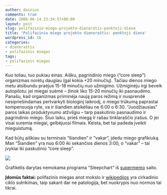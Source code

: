 ```yaml
---
author: dainius
comments: true
date: 2008-06-14 23:34:57+00:00
layout: post
slug: polifazinio-miego-projekto-dienoratis-penktoji-diena
title: 'Polifazinio miego projekto dienoraštis: penktoji diena'
wordpress_id: 16
categories:
- dienoraštis
- polifazinis miegas
tags:
- polifazinis miegas
---
```


Kuo toliau, tuo pukiau einas. Aišku, pagrindinio miego (“core sleep”) organizmas norėtų daugiau (gal kokia +20 minučių). Tačiau dienos miego metu atsibundu praėjus 15-18 minučių nuo užmigimo. Užmiginėju irgi beveik autopilotu: jei miegai suėmė – žinok liko 15-20 minučių iki pasnaudimo. Panašu, kad organizmas priiminėja naują paros režimą ir nusprendė nesipriešindamas pertvarkyti biologinį laikrodį, o miego trūkumą paprastai kompensuoja ryte, va ir šiandien atsikėliau ne 6:00 o 6:30. “Juodžiausias” paros laikas produktyvumo atžvilgiu – tarp paskutinio pasnaudimo ir pagrindinio miego. Šiuo laiku, prieš miegą ir rašau tinklaraščio įrašus. O jei visai suremia miegai, gelbėjuosi filmais. Keista, bet tai padeda įveikti mieguistumą.

Kad būtų aiškiau su terminais “šiandien” ir “vakar”, įdedu miego grafikiuką. Man “Šiandien” yra nuo 6:00 iki sekančios dienos 3:00, o “vakar” – tai įvykiai iki paskutinio “core sleep”.

![](http://courapca.files.wordpress.com/2008/06/miegografikas-thumb1.png)

Grafikėlis darytas nemokama programa “Sleepchart” iš [supermemo](http://www.supermemo.com) saito.

**Įdomūs faktai:** polifazinis miegas anot mokslo ir [wikipedijos](http://en.wikipedia.org/wiki/Polyphasic_sleep) yra cirkadinio ciklo sutrikimas, taip sakant dar ne patologija, bet nuokrypis nuo normos tai tikrai.
